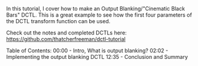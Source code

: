 In this tutorial, I cover how to make an Output Blanking/"Cinematic Black Bars" DCTL. This is a great example to see how the first four parameters of the DCTL transform function can be used.

Check out the notes and completed DCTLs here:
https://github.com/thatcherfreeman/dctl-tutorial

Table of Contents:
00:00 - Intro, What is output blanking?
02:02 - Implementing the output blanking DCTL
12:35 - Conclusion and Summary
